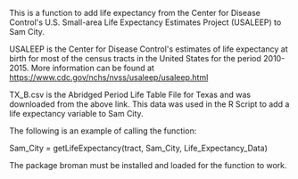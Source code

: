 This is a function to add life expectancy from the Center for Disease Control's U.S. Small-area Life Expectancy Estimates Project (USALEEP)
to Sam City.

USALEEP is the Center for Disease Control's estimates of life expectancy at birth for most of the census tracts in the United States for 
the period 2010-2015. More information can be found at https://www.cdc.gov/nchs/nvss/usaleep/usaleep.html

TX_B.csv is the Abridged Period Life Table File for Texas and was downloaded from the above link. This data was used in the R Script to add
a life expectancy variable to Sam City.

The following is an example of calling the function:

Sam_City = getLifeExpectancy(tract, Sam_City, Life_Expectancy_Data)

The package broman must be installed and loaded for the function to work.
